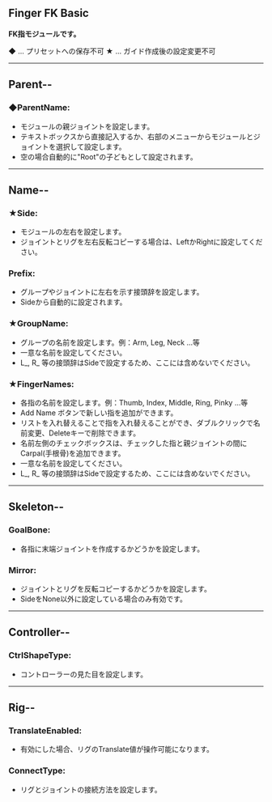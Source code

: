 ## Finger FK Basic

**FK指モジュールです。**

◆ ... プリセットへの保存不可
★ ... ガイド作成後の設定変更不可

---

## Parent--

### ◆ParentName:
- モジュールの親ジョイントを設定します。
- テキストボックスから直接記入するか、右部のメニューからモジュールとジョイントを選択して設定します。
- 空の場合自動的に"Root"の子どもとして設定されます。

---

## Name--

### ★Side:
- モジュールの左右を設定します。
- ジョイントとリグを左右反転コピーする場合は、LeftかRightに設定してください。

### Prefix:
- グループやジョイントに左右を示す接頭辞を設定します。
- Sideから自動的に設定されます。

### ★GroupName:
- グループの名前を設定します。例：Arm, Leg, Neck ...等
- 一意な名前を設定してください。
- L_, R_ 等の接頭辞はSideで設定するため、ここには含めないでください。

### ★FingerNames:
- 各指の名前を設定します。例：Thumb, Index, Middle, Ring, Pinky ...等
- Add Name ボタンで新しい指を追加ができます。
- リストを入れ替えることで指を入れ替えることができ、ダブルクリックで名前変更、Deleteキーで削除できます。
- 名前左側のチェックボックスは、チェックした指と親ジョイントの間に Carpal(手根骨)を追加できます。
- 一意な名前を設定してください。
- L_, R_ 等の接頭辞はSideで設定するため、ここには含めないでください。

---

## Skeleton--

### GoalBone:
- 各指に末端ジョイントを作成するかどうかを設定します。

### Mirror:
- ジョイントとリグを反転コピーするかどうかを設定します。
- SideをNone以外に設定している場合のみ有効です。

---

## Controller--

### CtrlShapeType:
- コントローラーの見た目を設定します。

---

## Rig--

### TranslateEnabled:
- 有効にした場合、リグのTranslate値が操作可能になります。

### ConnectType:
- リグとジョイントの接続方法を設定します。
